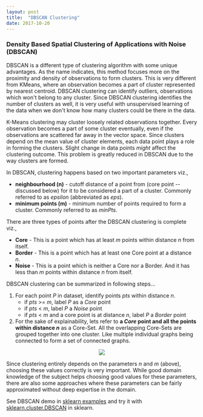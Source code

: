 ```yaml
---
layout: post
title:  "DBSCAN Clustering"
date: 2017-10-20
---
```


### Density Based Spatial Clustering of Applications with Noise (DBSCAN)

DBSCAN is a different type of clustering algorithm with some unique advantages. As the name indicates, this method focuses more on the proximity and density of observations to form clusters. This is very different from KMeans, where an observation becomes a part of cluster represented by nearest centroid. DBSCAN clustering can identify outliers, observations which won't belong to any cluster. Since DBSCAN clustering identifies the number of clusters as well, it is very useful with unsupervised learning of the data when we don't know how many clusters could be there in the data.

K-Means clustering may cluster loosely related observations together. Every observation becomes a part of some cluster eventually, even if the observations are scattered far away in the vector space. Since clusters depend on the mean value of cluster elements, each data point plays a role in forming the clusters. Slight change in data points _might_ affect the clustering outcome. This problem is greatly reduced in DBSCAN due to the way clusters are formed.

In DBSCAN, clustering happens based on two important parameters viz., 
  * __neighbourhood (n)__ - cutoff distance of a point from (core point -- discussed below) for it to be considered a part of a cluster. Commonly referred to as _epsilon_ (abbreviated as _eps_).
  * __minimum points (m)__ - minimum number of points required to form a cluster. Commonly referred to as _minPts_.

There are three types of points after the DBSCAN clustering is complete viz.,
  * __Core__ - This is a point which has at least _m_ points within distance _n_ from itself.
  * __Border__ - This is a point which has at least one Core point at a distance _n_.
  * __Noise__ - This is a point which is neither a Core nor a Border. And it has less than _m_ points within distance _n_ from itself.
  
DBSCAN clustering can be summarized in following steps...
  1. For each point _P_ in dataset, identify points _pts_ within distance _n_.
     * if _pts_ >= _m_, label _P_ as a _Core_ point
     * if _pts_ < _m_, label _P_ a _Noise_ point
     * if _pts_ < _m_ and a core point is at distance _n_, label _P_ a _Border_ point 
   2. For the sake of explainability, lets refer to __a _Core_ point and all the points within distance _n___ as a Core-Set. All the overlapping Core-Sets are grouped together into one cluster. Like multiple individual graphs being connected to form a set of connected graphs.

<p style="text-align:center">
<img style="max-width:100%;" src="https://github.com/avannaldas/avannaldas.github.io/raw/master/uploads/dbscan.png" />
</p>

Since clustering entirely depends on the parameters _n_ and _m_ (above), choosing these values correctly is very important. While good domain knowledge of the subject helps choosing good values for these parameters, there are also some approaches where these parameters can be fairly approximated without deep expertise in the domain.

See DBSCAN demo in <A href="http://scikit-learn.org/stable/auto_examples/cluster/plot_dbscan.html" target="_blank">sklearn examples</A> and try it with <A href="http://scikit-learn.org/stable/modules/generated/sklearn.cluster.DBSCAN.html" target="_blank">sklearn.cluster.DBSCAN</A> in sklearn.

